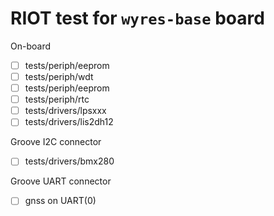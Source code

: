 # RIOT test for `wyres-base` board

On-board
* [ ] tests/periph/eeprom
* [ ] tests/periph/wdt
* [ ] tests/periph/eeprom
* [ ] tests/periph/rtc
* [ ] tests/drivers/lpsxxx
* [ ] tests/drivers/lis2dh12

Groove I2C connector
* [ ] tests/drivers/bmx280


Groove UART connector
* [ ] gnss on UART(0)
